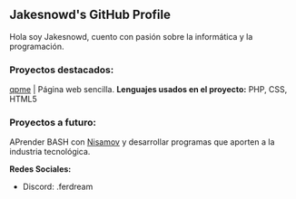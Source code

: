 <!--Perfil de Jakesnowd | Editado por @Nisamov-->
## Jakesnowd's GitHub Profile

Hola soy Jakesnowd, cuento con pasión sobre la informática y la programación.


### Proyectos destacados:
[qpme](https://github.com/jakesnowd/qpme) | Página web sencilla.
__Lenguajes usados en el proyecto:__
PHP, CSS, HTML5

### Proyectos a futuro:
APrender BASH con [Nisamov](https://github.com/Nisamov) y desarrollar programas que aporten a la industria tecnológica.

**Redes Sociales:**
- Discord: .ferdream